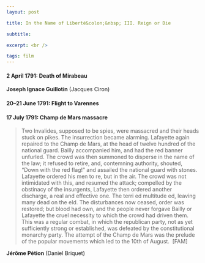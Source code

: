 ```yaml
---
layout: post

title: In the Name of Liberté&colon;&nbsp; III. Reign or Die

subtitle: 

excerpt: <br />

tags: film
---
```


#### 2 April 1791: Death of Mirabeau

**Joseph Ignace Guillotin** (Jacques Ciron)

#### 20–21 June 1791: Flight to Varennes


#### 17 July 1791: Champ de Mars massacre

>Two Invalides, supposed to be spies, were massacred and their heads stuck on pikes. The insurrection became alarming. Lafayette again repaired to the Champ de Mars, at the head of twelve hundred of the national guard. Bailly accompanied him, and had the red banner unfurled. The crowd was then summoned to disperse in the name of the law; it refused to retire, and, contemning authority, shouted, “Down with the red flag!” and assailed the national guard with stones. Lafayette ordered his men to  re, but in the air. The crowd was not intimidated with this, and resumed the attack; compelled by the obstinacy of the insurgents, Lafayette then ordered another discharge, a real and effective one. The terri ed multitude  ed, leaving many dead on the  eld. The disturbances now ceased, order was restored; but blood had  own, and the people never forgave Bailly or Lafayette the cruel necessity to which the crowd had driven them. This was a regular combat, in which the republican party, not as yet sufficiently strong or established, was defeated by the constitutional monarchy party. The attempt of the Champ de Mars was the prelude of the popular movements which led to the 10th of August. &nbsp;[FAM]


**Jérôme Pétion** (Daniel Briquet)


